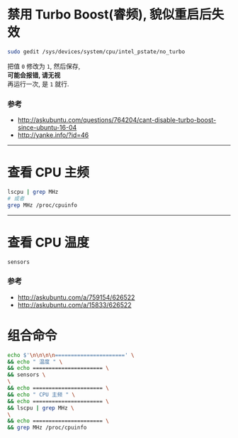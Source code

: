 # 禁用 Turbo Boost(睿频), 貌似重启后失效
``` bash
sudo gedit /sys/devices/system/cpu/intel_pstate/no_turbo
```
把值 `0` 修改为 `1`, 然后保存,  
**可能会报错, 请无视**  
再运行一次, 是 `1` 就行.

### 参考
- http://askubuntu.com/questions/764204/cant-disable-turbo-boost-since-ubuntu-16-04
- http://yanke.info/?id=46

------

# 查看 CPU 主频
``` bash
lscpu | grep MHz
# 或者
grep MHz /proc/cpuinfo
```

------

# 查看 CPU 温度
``` bash
sensors
```

### 参考
- http://askubuntu.com/a/759154/626522
- http://askubuntu.com/a/15833/626522


# 组合命令
``` bash
echo $'\n\n\n\n======================' \
&& echo " 温度 " \
&& echo ====================== \
&& sensors \
\
&& echo ====================== \
&& echo " CPU 主频 " \
&& echo ====================== \
&& lscpu | grep MHz \
\
&& echo ====================== \
&& grep MHz /proc/cpuinfo
```
